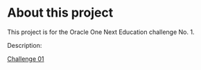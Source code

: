 # About this project

This project is for the Oracle One Next Education challenge No. 1.


Description:

[Challenge 01](https://www.aluracursos.com/challenges/challenge-one-logica/sprint01-construye-un-encriptador-texto-con-javascripthttps://www.aluracursos.com/challenges/challenge-one-logica/sprint01-construye-un-encriptador-texto-con-javascript)
